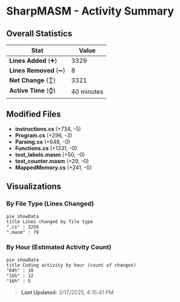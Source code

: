 # SharpMASM - Activity Summary 

## Overall Statistics

| Stat                   | Value                                                             |
| ---------------------- | ----------------------------------------------------------------- |
| **Lines Added** (➕)   | 3329                                          |
| **Lines Removed** (➖) | 8                                        |
| **Net Change** (↕)    | 3321                |
| **Active Time** (⌚)   | 40 minutes |


## Modified Files
- **instructions.cs** (+734, -5)
- **Program.cs** (+296, -3)
- **Parsing.cs** (+648, -0)
- **Functions.cs** (+1331, -0)
- **test_labels.masm** (+50, -0)
- **test_counter.masm** (+29, -0)
- **MappedMemory.cs** (+241, -0)

## Visualizations

### By File Type (Lines Changed)

```mermaid
pie showData
title Lines changed by file type
".cs" : 3258
".masm" : 79
```

### By Hour (Estimated Activity Count)

```mermaid
pie showData
title Coding activity by hour (count of changes)
"04h" : 10
"15h" : 12
"16h" : 5
```


> **Last Updated:** 3/17/2025, 4:15:41 PM